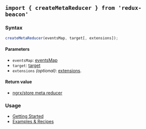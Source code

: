 ## `import { createMetaReducer } from 'redux-beacon'`

### Syntax

```js
createMetaReducer(eventsMap, target[, extensions]);
```

#### Parameters

 * `eventsMap`: [eventsMap](events-map.md)
 * `target`: [target](../targets/index.md)
 * `extensions` *(optional)*: [extensions](../extensions/index.md).

#### Return value
 * [ngrx/store meta reducer](https://gist.github.com/btroncone/a6e4347326749f938510#implementing-a-meta-reducer)

### Usage
 * [Getting Started](../getting-started-ngrx-users.md)
 * [Examples & Recipes](../recipes/index.md)
